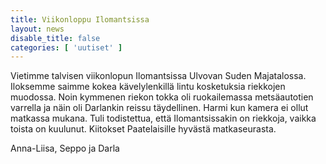 ```yaml
---
title: Viikonloppu Ilomantsissa
layout: news
disable_title: false
categories: [ 'uutiset' ]
---
```


Vietimme talvisen viikonlopun Ilomantsissa Ulvovan Suden Majatalossa. Iloksemme saimme kokea kävelylenkillä lintu kosketuksia riekkojen muodossa. Noin kymmenen riekon tokka oli ruokailemassa metsäautotien varrella ja näin oli Darlankin reissu täydellinen. Harmi kun kamera ei ollut matkassa mukana. Tuli todistettua, että Ilomantsissakin on riekkoja, vaikka toista on kuulunut. Kiitokset Paatelaisille hyvästä matkaseurasta.

Anna-Liisa, Seppo ja Darla